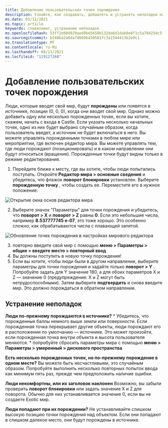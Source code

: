 ```yaml
---
title: Добавление пользовательских точек порождения
description: Узнайте, как создавать, добавлять и устранять неполадки настраиваемых порожденных точек в Алтспацевр.
ms.date: 03/11/2021
ms.topic: article
keywords: спавнпоинт, устранение неполадок
ms.openlocfilehash: 53ff2e60d929aed9be5650b132da6d1dab8e6f1c5a78425dc5f17c10f2c4dfdb
ms.sourcegitcommit: b248ba2a6da7d669b430581fc3a1544413b2e9c1
ms.translationtype: MT
ms.contentlocale: ru-RU
ms.lasthandoff: 08/11/2021
ms.locfileid: "119127268"
---
```

# <a name="adding-custom-spawn-points"></a>Добавление пользовательских точек порождения

Люди, которые вводят свой мир, будут **порождены** или появятся в источнике, позиции (0, 0, 0), когда они вводят свой мир. Однако можно добавить одну или несколько порожденных точек, если вы хотите, скажем, начать с входа в Castle. Если указать несколько начальных точек, одно из них будет выбрано случайным образом, когда пользователь введет, а источник не будет включаться в него. Вы можете управлять порожденными точками в любом мире или мероприятии, где включен редактор мира. Вы можете управлять тем, где люди порождают (позиционировать) и в каком направлении они будут относиться (вращение). Порожденные точки будут видны только в режиме редактирования. 

1. Перейдите ближе к месту, где вы хотите, чтобы люди попытались поступать. Откройте **Редактор мира > основные сведения** и убедитесь, что флажок **поворот блокировки** установлен. Выберите **порожденную точку** , чтобы создать ее. Переместите его в нужное положение:

![Открытие окна основ редактора мира](images/spawn-points-img-01.png)

2. Выберите значок "Параметры" для точки порождения и убедитесь, что **поворот > X** и **поворот > Z** равны **0**. Если это небольшие числа, например **8.537777745 e-07**, это тоже хорошо. Это особенно сложно, как обрабатываются числа с плавающей запятой.

![Обновление точек порождения в настройках мирового редактора](images/spawn-points-img-02.png)

3. повторно введите свой мир с помощью **меню > Параметры > общие > введите место > повторный ввод**
4. Вы должны поступить в новую точку порождения!
5. Если вы хотите, чтобы люди были в другом направлении, выберите параметры для точки порождения и задайте только **поворот > Y** . Попробуйте задать для Y значение 180, а для обоих параметров X и Z — значение 0 (предупреждение: X и Z могут быть нетрудоспособными). Затем выберите **подтвердить** и снова введите мир. Это должно порождаться в обратном направлении. 

## <a name="troubleshooting"></a>Устранение неполадок

**Люди по-прежнему порождаются в источнике?**
    * Убедитесь, что порожденные баллы немного выше земли или поверхности. Если порожденная точка перекрывает другие объекты, люди порождают его в расположении по умолчанию — источнике. Это может произойти, если порожденная точка внутри объекта и высота пользователя меняются. 
    * попробуйте сбросить параметры мира с помощью **меню > Параметры > умеренный > дискового пространства**

**Есть несколько порожденных точек, но по-прежнему порождение в одном месте?**
Вы можете быть несчастливыми, это случайным образом. Попробуйте выполнить несколько повторных попыток ввода как минимум пять раз, прежде чем предположить наличие ошибки. 

**Люди некомфортны, или их заголовок наклонен** Возможно, вы забыли проверить **поворот блокировки** или задать значение X и Z для поворота. Обычно для них устанавливается значение 0, если вы не создаете Exotic мир. 

**Люди попадают при их порождении?**
Не устанавливайте слишком высокую позицию точки порождения над объектом. Если они попадают в слишком далекое место, они будут порождены в источнике.